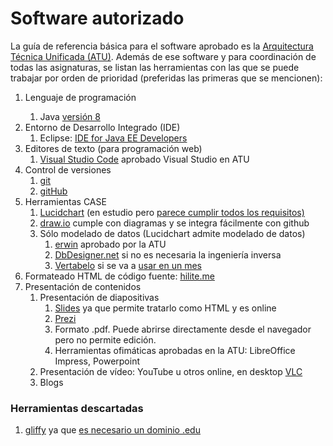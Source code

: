 <h1>Software autorizado</h1>
<p>La guía de referencia básica para el software aprobado es la 
<a href="https://colabora.mdef.es/proyectos/ATU/SitePages/Productos.aspx">Arquitectura Técnica Unificada (ATU)</a>. Además de ese software y para coordinación de todas las asignaturas, se listan las herramientas con las que se puede trabajar por orden de prioridad (preferidas las primeras que se mencionen):
<ol>
  <li>Lenguaje de programación</li>
    <ol>
      <li>Java <a href="https://docs.oracle.com/javase/specs/index.html">versión 8</a></li>
    </ol>
  </li>
  <li>Entorno de Desarrollo Integrado (IDE)
    <ol>
      <li>Eclipse: <a href="http://www.eclipse.org/downloads/packages/">IDE for Java EE Developers</a></li>
    </ol>
  </li>
  <li>Editores de texto (para programación web)
    <ol>
      <li><a href="https://code.visualstudio.com/">Visual Studio Code</a> aprobado Visual Studio en ATU</li>
    </ol>
  </li>
  <li>Control de versiones
    <ol>
      <li><a href="https://git-scm.com">git</a></li>
      <li><a href="https://github.com">gitHub</a></li>
    </ol>
  </li>
  <li>Herramientas CASE
    <ol>
      <li><a href="https://www.lucidchart.com/">Lucidchart</a> (en estudio pero <a href="https://www.lucidchart.com/pages/tour">parece cumplir todos los requisitos)</a></li>
      <li><a href="https://www.draw.io/">draw.io</a> cumple con diagramas y se integra fácilmente con github</li>
      <li>Sólo modelado de datos (Lucidchart admite modelado de datos)
        <ol>
          <li><a href="https://erwin.com/products/erwin-data-modeler/">erwin</a> aprobado por la ATU</li>
          <li><a href="https://www.dbdesigner.net/">DbDesigner.net</a> si no es necesaria la ingeniería inversa</li>
          <li><a href="https://www.vertabelo.com/">Vertabelo</a> si se va a <a href="https://my.vertabelo.com/sign-up/create-academic">usar en un mes</a></li>
        </ol>
      </li>
    </ol>
  </li>
  <li>Formateado HTML de código fuente: <a href="http://hilite.me/">hilite.me</a></li>
  <li>Presentación de contenidos
    <ol>
      <li>Presentación de diapositivas
        <ol>
          <li><a href="https://slides.com/">Slides</a> ya que permite tratarlo como HTML y es online</li>
          <li><a href="https://prezi.com/es/">Prezi</a></li>
          <li>Formato .pdf. Puede abrirse directamente desde el navegador pero no permite edición.</li>
          <li>Herramientas ofimáticas aprobadas en la ATU: LibreOffice Impress, Powerpoint</li>
        </ol>
      </li>
      <li>Presentación de vídeo: YouTube u otros online, en desktop <a href="https://www.videolan.org/index.es.html">VLC</a></li>
      <li>Blogs</li>
    </ol>
  </li>
</ol>

<h3>Herramientas descartadas</h3>
<ol>
  <li><a href="https://www.gliffy.com/">gliffy</a> ya que <a href="https://support.gliffy.com/hc/en-us/articles/217895678">es necesario un dominio .edu</a></li>
</ol>
